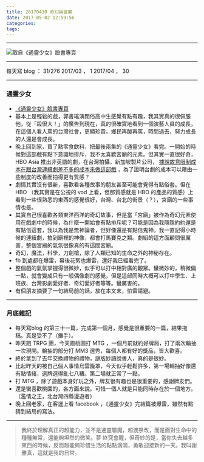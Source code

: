 ```yaml
---
title: 20170430 奇幻與宮廟
date: 2017-05-02 12:59:56
categories:
tags:
---
```


---

![取自《通靈少女》臉書專頁](https://c1.staticflickr.com/5/4177/33588623723_5b6d4c4f57.jpg)

---

每天寫 blog ： 31/276
2017/03 ， 1
2017/04 ， 30

---

### 通靈少女

- [《通靈少女》臉書專頁](https://www.facebook.com/TheTeenagePsychicHBO/)
- 基本上是輕鬆的戲，郭書瑤演閉俗高中生感覺有點有趣，我其實真的很佩服他，從「殺很大！」的廣告到現在，真的很確實地看到一個演藝人員的成長，在這個人看人罵的台灣社會，更顯珍貴。鄉民再酸再罵，時間過去，努力成長的人還是會成長。
- 晚上回到家，買了點零食飲料，把最後兩集的《通靈少女》看完。一開始的時候對這部戲有點下意識地排斥，我不太喜歡宮廟的元素。但其實一直很好奇， HBO Asia 推出非英語的劇，在台灣拍攝，新加坡製片公司， [據說故意限制成本在跟台灣連續劇差不多的成本來做這部戲](http://punchline.asia/archives/42072) ，為了證明台劇的成本可以藉由一些制度的改善而拍得更有質感？
- 劇情其實沒有很新，喜歡看各種故事的朋友甚至可能會覺得有點俗套。但在 HBO （我其實是在公視的 vod 上看，但那質感就是 HBO 的產品的質感）上看到一些很熟悉的東西的感覺很好，台灣、台北的街景（？），宮廟的一些事情也是。
- 其實自己很喜歡各類東洋西洋的奇幻故事，但是當「宮廟」被作為奇幻元素使用在戲劇中的時候，為什麼一開始會有點排斥呢？可能是因為我隱隱約約還是有點信這套，我以為我是無神論者，但好像還是有點信鬼神。我一直記得小時候的連續劇，拍到廟裡的神像，都會打馬賽克之類。劇組的這方面顧問很厲害，整個宮廟的氣氛很像真的有這間宮廟。
- 奇幻，魔法，科學，刀劍槍，除了人類已知的生命之外的神秘存在。
- fb 到處都在爆雷，幕後花絮也爆雷，還好我已經看完了。
- 整個戲的氣氛掌握得很微妙，似乎可以打中相對廣的觀眾。蠻微妙的，稍微偏一點，就會變成只有一般偶像劇的感覺，但是這部同時大概可以打中學生、上班族、台灣影劇愛好者、奇幻愛好者等等。蠻厲害的。
- 有個朋友摘要了一句結局前的話，放在本文末，怕雷請避。

---

### 月底雜記

- 每天寫blog 的第三十一篇，完成第一個月，感覺是很重要的一篇，結果拖稿。真是受不了（攤手）。
- 昨天跑 TRPG 團，今天跑桃園打 MTG ，一個月前就約好牌局，打了兩次輪抽一次現開。輪抽的部分打 MM3 選秀，每個人都有好的獎品，皆大歡喜。
- 終於拿到了去年交換禮物的禮物，謎版妙語說書人，真的是很妙。
- 比起昨天的被自己個人事情烏雲籠罩，今天似乎輕鬆許多，第一場輪抽好像還有點情緒，選牌選得亂七八糟。第二場就正常了一點。
- 打 MTG ，除了遊戲本身好玩之外，牌友很有趣也是很重要的，感謝牌友們。
- 還是蠻喜歡桃園的，各方面來說。可惜一個人就是只能同時存在於一個地方。（濫情之王，北台灣四縣漫遊者）
- 晚上回老家，在客運上看 facebook ，《通靈少女》完結篇被爆雷，雖然有點猜到結局的寫法。

---

> 我終於理解真正的超能力，並不是通靈驅魔，超渡祭改，而是面對生命中的種種無常，還能夠坦然的微笑。夢 終究會醒，但奇妙的是，當你失去越多東西的時候，反而越能夠珍惜生活的點點滴滴，勇敢迎接新的一天。我叫謝雅真，這就是我的日常。
